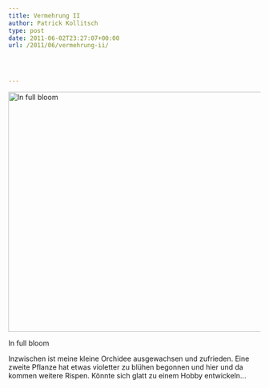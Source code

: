 ```yaml
---
title: Vermehrung II
author: Patrick Kollitsch
type: post
date: 2011-06-02T23:27:07+00:00
url: /2011/06/vermehrung-ii/




---
```

<div class="media image">
  <a href="http://www.flickr.com/photos/schreibblogade/5793037047/" title="In full bloom by Patrick Kollitsch, on Flickr"><img src="//farm6.static.flickr.com/5309/5793037047_153073df83_z.jpg" width="640" height="480" alt="In full bloom" /></a></p> 
  
  <p>
    In full bloom
  </p>
</div>

Inzwischen ist meine kleine Orchidee ausgewachsen und zufrieden. Eine zweite Pflanze hat etwas violetter zu bl&uuml;hen begonnen und hier und da kommen weitere Rispen. K&ouml;nnte sich glatt zu einem Hobby entwickeln...
